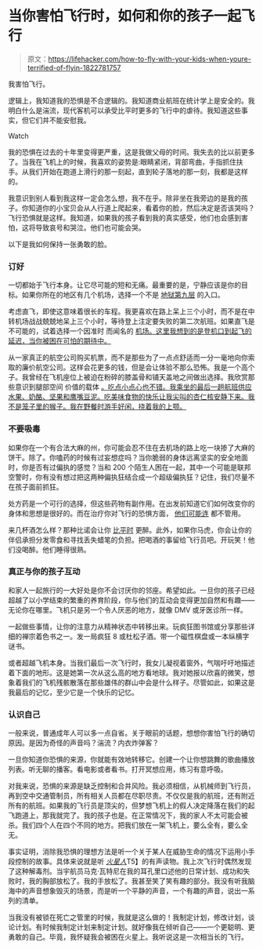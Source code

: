 # 当你害怕飞行时，如何和你的孩子一起飞行

> 原文：<https://lifehacker.com/how-to-fly-with-your-kids-when-youre-terrified-of-flyin-1822781757>

我害怕飞行。

逻辑上，我知道我的恐惧是不合逻辑的。我知道商业航班在统计学上是安全的。我明白什么是湍流，现代客机可以承受比平时更多的飞行中的虐待。我知道这些事实，但它们并不能安慰我。

Watch

我的恐惧在过去的十年里变得更严重，这是我做父母的时间。我失去的比以前更多了。当我在飞机上的时候，我喜欢的姿势是:眼睛紧闭，背部弯曲，手指抓住扶手。从我们开始在跑道上滑行的那一刻起，直到轮子落地的那一刻，我都是这样的。

我意识到别人看到我这样一定会怎么想，我不在乎。除非坐在我旁边的是我的孩子。你知道你的小宝贝会从人行道上爬起来，看着你的脸，然后决定是否该哭吗？飞行恐惧就是这样。我知道，如果我的孩子看到我的真实感受，他们也会感到害怕，这将导致哀号和哭泣。他们也可能会哭。

以下是我如何保持一张勇敢的脸。

### **订好**

一切都始于飞行本身。让它尽可能的短和无痛。最重要的是，宁静应该是你的目标。如果你所在的地区有几个机场，选择一个不是 [地狱第九层](http://money.cnn.com/2015/07/28/news/laguardia-airport-cuomo-worst/index.html) 的入口。

考虑直飞，即使这意味着很长的车程。我更喜欢在路上呆上三个小时，而不是在中转机场战战兢兢地呆上三个小时，等待登上注定要失败的第二次航班。如果直飞是不可能的，试着选择一个因准时 而闻名的 [机场。这里我想到的是登机口到起飞的延迟，当你被困在可怕的期待中。](http://fortune.com/2016/05/25/worst-airports-summer-travel/)

从一家真正的航空公司购买机票，而不是那些为了一点点舒适而一分一毫地向你索取的廉价航空公司。这样会花更多的钱，但是会让体验不那么恐怖。我是一个高个子。我曾经在飞机座位上被迫在粉碎的膝盖骨和铺天盖地之间做出选择。我欣赏那些意识到腿部空间 价值的载体 [。吃点小点心也不错。我乘坐的最后一趟航班供应水果、奶酪、坚果和鹰嘴豆泥。吃美味食物的快乐让我尖叫的杏仁核安静下来。我不是笼子里的猴子。我在野餐时游手好闲，挠着我的上颚。](https://www.cntraveler.com/stories/2015-10-27/the-airlines-with-the-most-legroom-a-tall-travelers-guide)

### **不要吸毒**

如果你在一个有合法大麻的州，你可能会忍不住在去机场的路上吃一块掺了大麻的饼干。除了。你嗑药的时候有过妄想症吗？当你脆弱的身体远离坚实的安全地面时，你是否有过偏执的感觉？当和 200 个陌生人困在一起，其中一个可能是联邦空警时，你有没有想过把这两种偏执狂结合成一个超级偏执狂？记住，我们尽量不在孩子面前抓狂。

处方药是一个可行的选择，但这些药物有副作用。在出发前知道它们如何改变你的身体和思想是很好的。而在治疗你对飞行的恐惧方面， [他们可能连](https://www.psychologytoday.com/blog/conquer-fear-flying/201407/anti-anxiety-medication-and-flying) 都不管用。

来几杯酒怎么样？那种比诺会让你 [比平时](https://www.cntraveler.com/stories/2015-10-27/the-airlines-with-the-most-legroom-a-tall-travelers-guide) 更醉。此外，如果你马虎，你会让你的伴侣承担分发零食和寻找丢失蜡笔的负担。把喝酒的事留给飞行员吧。开玩笑！他们没喝醉。他们睡得很熟。

### **真正与你的孩子互动**

和家人一起旅行的一大好处是你不会讨厌你的邻座。希望如此。一旦你的孩子已经超越了以小学结束的繁重的养育阶段，你与他们的互动会变得更加自然和有趣——无论你在哪里。飞机只是另一个令人厌恶的地方，就像 DMV 或牙医诊所一样。

一起做些事情，让你的注意力从精神状态中转移出来。玩疯狂图书馆或分享那些详细的禅宗着色书之一。发一局疯狂 8 或杜松子酒。带一个磁性棋盘或一本纵横字谜书。

或者超越飞机本身。当我们最后一次飞行时，我女儿凝视着窗外，气喘吁吁地描述着下面的地形。这是她第一次从这么高的地方看地球。我对她报以欣喜的微笑，想象着我们的飞机残骸散落在那些雄伟的群山中会是什么样子。尽管如此，如果这是我最后的记忆，至少它是一个快乐的记忆。

### **认识自己**

一般来说，普通成年人可以多一点自省。关于眼前的话题，想想你害怕飞行的确切原因。是因为奇怪的声音吗？湍流？内衣炸弹客？

一旦你知道你恐惧的来源，你就能有效地转移它。创建一个让你想跳舞的歌曲播放列表。听无聊的播客。看电影或者看书。打开冥想应用，练习有意呼吸。

对我来说，恐惧的来源是缺乏控制和合并风险。我必须相信，从机械师到飞行员，再到空中交通管制员，所有相关人员都在尽职尽责。不仅仅是我的航班，还有附近所有的航班。如果我的飞行员是顶尖的，但梦想飞机上的假人决定降落在我们的起飞跑道上，那我就完了。我的孩子也是。在正常情况下，我的家人不太可能会被杀。我们四个人在四个不同的地方。把我们放在一架飞机上，要么全有，要么全无。

事实证明，消除我恐惧的理想方法是听一个关于某人在威胁生命的情况下运用小手段控制的故事。具体来说就是听 [*火星人*](http://podiumpublishing.com/the-martian-story/)T5】的有声读物。我上次飞行时偶然发现了这种解毒剂。当宇航员马克·瓦特尼在我的耳孔里口述他的日常计划、成功和失败时，我的胸部放松了。我的手放松了。我甚至笑了笑有趣的部分。我没有听我脑海中的声音想象毁灭的场景，而是听一个平静的声音，一个有趣的声音，说出一系列的清单。

当我没有被锁在死亡之管里的时候，我就是这么做的！我制定计划，修改计划，谈论计划。有时候我制定计划来制定计划。就好像我在倾听自己——一个更聪明、更勇敢的自己。毕竟，我怀疑我会被困在火星上。我听说这是一次相当长的飞行。